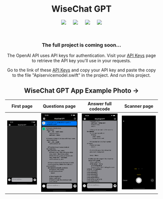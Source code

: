 <div align="center">
<h1> WiseChat GPT </h1>

![](https://img.shields.io/badge/Build-passing-success.svg?style=flat)&nbsp;&nbsp;&nbsp;&nbsp;&nbsp;
![](https://img.shields.io/badge/Platform-iOS-ff69b4.svg?style=flat)&nbsp;&nbsp;&nbsp;&nbsp;&nbsp;
![](https://img.shields.io/badge/Supported-iOS16.2%20%7C%20OSX%2016.2-4BC51D.svg?style=flat)&nbsp;&nbsp;&nbsp;&nbsp;&nbsp;
![](https://img.shields.io/badge/Swift-5.7.1-orange.svg?style=flat)

<br/>
<h3> The full project is coming soon... </h3>

The OpenAI API uses API keys for authentication. Visit your <a href="https://platform.openai.com/account/api-keys" target="_blank">API Keys</a> page to retrieve the API key you'll use in your requests.

Go to the link of these <a href="https://platform.openai.com/account/api-keys" target="_blank">API Keys</a> and copy your API key and paste the copy to the file "Apiservicemodel.swift" in the project. And run this project.
 


  <h2> WiseChat GPT App Example Photo -></h2>

|First page|Questions page|Answer full codecode|Scanner page|
|---|---|---|---|
|<img src="./Image sample/1.png" width='200px'/>|<img src="./Image sample/2.png" width='200px'/> | <img src="./Image sample/3.png" width='200px'/>| <img src="./Image sample/4.png" width='200px'/>|
</div>
